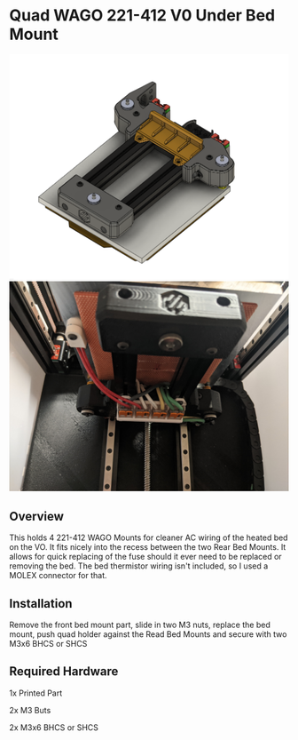 # Quad WAGO 221-412 V0 Under Bed Mount
![Printed Part](Images/WagoHolder.png)
![Installation](Images/Installed.jpg)
## Overview

This holds 4 221-412 WAGO Mounts for cleaner AC wiring of the heated bed on the VO. It fits nicely into the recess between the two Rear Bed Mounts. It allows for quick replacing of the fuse should it ever need to be replaced or removing the bed. The bed thermistor wiring isn't included, so I used a MOLEX connector for that.

## Installation

Remove the front bed mount part, slide in two M3 nuts, replace the bed mount, push quad holder against the Read Bed Mounts and secure with two M3x6 BHCS or SHCS

## Required Hardware

1x Printed Part

2x M3 Buts

2x M3x6 BHCS or SHCS
